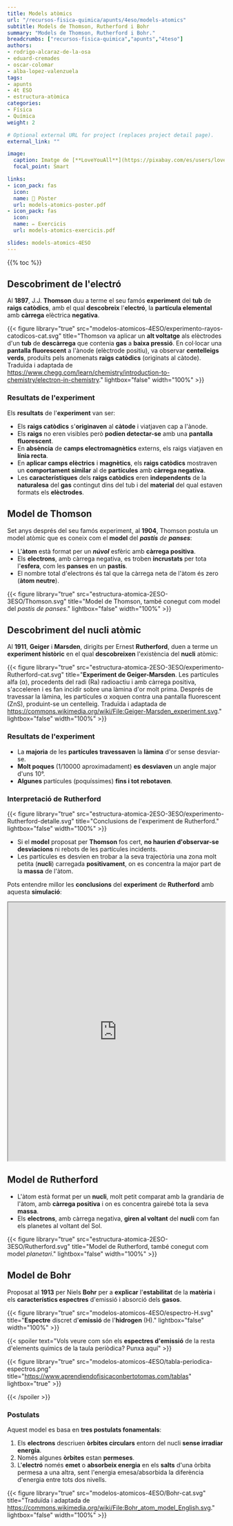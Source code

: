 ```yaml
---
title: Models atòmics
url: "/recursos-fisica-quimica/apunts/4eso/models-atomics"
subtitle: Models de Thomson, Rutherford i Bohr
summary: "Models de Thomson, Rutherford i Bohr."
breadcrumbs: ["recursos-fisica-quimica","apunts","4teso"]
authors:
- rodrigo-alcaraz-de-la-osa
- eduard-cremades
- oscar-colomar
- alba-lopez-valenzuela
tags:
- apunts
- 4t ESO
- estructura-atòmica
categories:
- Física
- Química
weight: 2

# Optional external URL for project (replaces project detail page).
external_link: ""

image:
  caption: Imatge de [**LoveYouAll**](https://pixabay.com/es/users/loveyouall-3307648/) a [Pixabay](https://pixabay.com/es/)
  focal_point: Smart

links:
- icon_pack: fas
  icon:
  name: 📜 Pòster
  url: models-atomics-poster.pdf
- icon_pack: fas
  icon:
  name: ✏️ Exercicis
  url: models-atomics-exercicis.pdf

slides: models-atomics-4ESO
---
```


{{% toc %}}

## Descobriment de l'electró

Al **1897**, J.J. **Thomson** duu a terme el seu famós **experiment** del **tub** de **raigs catòdics**, amb el qual **descobreix** l'**electró**, la **partícula elemental** amb **càrrega** elèctrica **negativa**.

{{< figure library="true" src="modelos-atomicos-4ESO/experimento-rayos-catodicos-cat.svg" title="Thomson va aplicar un **alt voltatge** als elèctrodes d'un **tub** de **descàrrega** que contenia **gas** a **baixa pressió**. En col·locar una **pantalla fluorescent** a l'ànode (elèctrode positiu), va observar **centelleigs verds**, produïts pels anomenats **raigs catòdics** (originats al càtode). Traduïda i adaptada de https://www.chegg.com/learn/chemistry/introduction-to-chemistry/electron-in-chemistry." lightbox="false" width="100%" >}}

### Resultats de l'experiment
Els **resultats** de l'**experiment** van ser:

- Els **raigs catòdics** s'**originaven** al **càtode** i viatjaven cap a l'ànode.
- Els **raigs** no eren visibles però **podien detectar-se** amb una **pantalla fluorescent**.
- En **absència** de **camps electromagnètics** externs, els raigs viatjaven en **línia recta**.
- En **aplicar camps elèctrics** i **magnètics**, els **raigs catòdics** mostraven un **comportament similar** al de **partícules** amb **càrrega negativa**.
- Les **característiques** dels **raigs catòdics** eren **independents** de la **naturalesa** del **gas** contingut dins del tub i del **material** del qual estaven formats els **elèctrodes**.

## Model de Thomson
Set anys després del seu famós experiment, al **1904**, Thomson postula un model atòmic que es coneix com el **model** del ***pastís** de **panses***:

- L'**àtom** està format per un ***núvol*** esfèric amb **càrrega positiva**.
- Els **electrons**, amb càrrega negativa, es troben **incrustats** per tota l'**esfera**, com les **panses** en un **pastís**.
- El nombre total d'electrons és tal que la càrrega neta de l'àtom és zero (**àtom neutre**).

{{< figure library="true" src="estructura-atomica-2ESO-3ESO/Thomson.svg" title="Model de Thomson, també conegut com model del *pastis de panses*." lightbox="false" width="100%" >}}

## Descobriment del nucli atòmic
Al **1911**, **Geiger** i **Marsden**, dirigits per Ernest **Rutherford**, duen a terme un **experiment històric** en el qual **descobreixen** l'existència del **nucli** atòmic:

{{< figure library="true" src="estructura-atomica-2ESO-3ESO/experimento-Rutherford-cat.svg" title="**Experiment de Geiger-Marsden**. Les partícules alfa (&alpha;), procedents del radi (Ra) radioactiu i amb càrrega positiva, s'acceleren i es fan incidir sobre una làmina d'or molt prima. Després de travessar la làmina, les partícules &alpha; xoquen contra una pantalla fluorescent (ZnS), produint-se un centelleig. Traduïda i adaptada de https://commons.wikimedia.org/wiki/File:Geiger-Marsden_experiment.svg." lightbox="false" width="100%" >}}

### Resultats de l'experiment
- La **majoria** de les **partícules travessaven** la **làmina** d'or sense desviar-se.
- **Molt poques** (1/10000 aproximadament) **es desviaven** un angle major d'uns 10&deg;.
- **Algunes** partícules (poquíssimes) **fins i tot rebotaven**.

### Interpretació de Rutherford

{{< figure library="true" src="estructura-atomica-2ESO-3ESO/experimento-Rutherford-detalle.svg" title="Conclusions de l'experiment de Rutherford." lightbox="false" width="100%" >}}

- Si el **model** proposat per **Thomson** fos cert, **no haurien d'observar-se desviacions** ni rebots de les partícules incidents.
- Les partícules es desvien en trobar a la seva trajectòria una zona molt petita (**nucli**) carregada **positivament**, on es concentra la major part de la **massa** de l'àtom.

Pots entendre millor les **conclusions** del **experiment** de **Rutherford** amb aquesta **simulació**:

<iframe src="https://phet.colorado.edu/sims/html/rutherford-scattering/latest/rutherford-scattering_es.html" width="100%" height="600" scrolling="no" allowfullscreen></iframe>

## Model de Rutherford

- L'àtom està format per un **nucli**, molt petit comparat amb la grandària de l'àtom, amb **càrrega positiva** i on es concentra gairebé tota la seva **massa**.
- Els **electrons**, amb càrrega negativa, **giren al voltant** del **nucli** com fan els planetes al voltant del Sol.

{{< figure library="true" src="estructura-atomica-2ESO-3ESO/Rutherford.svg" title="Model de Rutherford, també conegut com model *planetari*." lightbox="false" width="100%" >}}

## Model de Bohr
Proposat al **1913** per Niels **Bohr** per a **explicar** l'**estabilitat** de la **matèria** i els **característics espectres** d'emissió i absorció dels **gasos**.

{{< figure library="true" src="modelos-atomicos-4ESO/espectro-H.svg" title="**Espectre** discret d'**emissió** de l'**hidrogen** (H)." lightbox="false" width="100%" >}}

{{< spoiler text="Vols veure com són els <strong>espectres d'emissió</strong> de la resta d'elements <strong></strong> químics de la taula periòdica? Punxa aquí" >}}

{{< figure library="true" src="modelos-atomicos-4ESO/tabla-periodica-espectros.png" title="https://www.aprendiendofisicaconbertotomas.com/tablas" lightbox="true" >}}

{{< /spoiler >}}

### Postulats
Aquest model es basa en **tres postulats fonamentals**:

1. Els **electrons** descriuen **òrbites circulars** entorn del nucli **sense irradiar energia**.
2. Només algunes **òrbites** estan **permeses**.
3. L'**electró** només **emet** o **absorbeix energia** en els **salts** d'una òrbita permesa a una altra, sent l'energia emesa/absorbida la diferència d'energia entre tots dos nivells.

{{< figure library="true" src="modelos-atomicos-4ESO/Bohr-cat.svg" title="Traduïda i adaptada de https://commons.wikimedia.org/wiki/File:Bohr_atom_model_English.svg." lightbox="false" width="100%" >}}